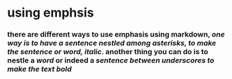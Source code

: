 # using emphsis

### there are different ways to use emphasis using markdown, *one way is to have a sentence nestled among asterisks, to make the sentence or word, italic*.  another thing you can do is to nestle a _word_ or indeed a _sentence between underscores to make the text bold_
